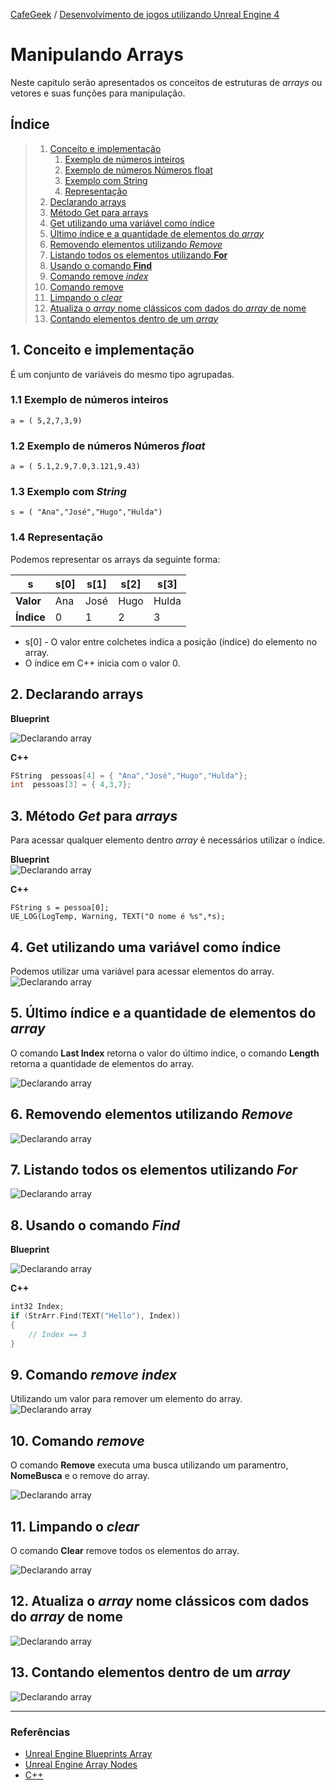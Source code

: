 [CafeGeek](https://myerco.github.io/unreal-engine)  / [Desenvolvimento de jogos utilizando Unreal Engine 4](https://myerco.github.io/unreal-engine/unreal.html)

# Manipulando Arrays
Neste capitulo serão apresentados os conceitos de estruturas de *arrays* ou vetores e suas funções para manipulação.

## Índice
>1. [Conceito e implementação](#1)
>     1. [Exemplo de números inteiros](#11)
>     1. [Exemplo de números Números float](#12)
>     1. [Exemplo com String](#13)
>     1. [Representação](#14)
>1. [Declarando arrays](#2)
>1. [Método Get para arrays](#3)
>1. [Get utilizando uma variável como índice](#4)
>1. [Último índice e a quantidade de elementos do *array*](#5)
>1. [Removendo elementos utilizando *Remove*](#6)
>1. [Listando todos os elementos utilizando **For**](#7)
>1. [Usando o comando **Find**](#8)
>1. [Comando remove *index*](#9)
>1. [Comando remove](#10)
>1. [Limpando o *clear*](#11)
>1. [Atualiza o *array* nome clássicos com dados do *array* de nome](#12)
>1. [Contando elementos dentro de um *array*](#13)

<a name="1"></a>
## 1. Conceito e implementação
É um conjunto de variáveis do mesmo tipo agrupadas.   

<a name="11"></a>
### 1.1 Exemplo de números inteiros  
```
a = ( 5,2,7,3,9)  
```
<a name="12"></a>
### 1.2 Exemplo de números Números *float*  
```
a = ( 5.1,2.9,7.0,3.121,9.43)  
```
<a name="13"></a>
### 1.3 Exemplo com *String*  
```
s = ( "Ana","José","Hugo","Hulda")
```
<a name="14"></a>
### 1.4 Representação
Podemos representar os arrays da seguinte forma:

| s |  s[0] |s[1]   |s[2]    | s[3]  |
|---|---|---|---|---|
|**Valor**|Ana|José|Hugo|Hulda|
|**Índice**|  0 | 1  | 2  | 3  |

- s[0] - O valor entre colchetes indica a posição (índice) do elemento no array.
- O índice em C++ inicia com o valor 0.

<a name="2"></a>
## 2. Declarando arrays
**Blueprint**  

![Declarando array](../imagens/array/bp_array_1.png)

**C++**  
```cpp
FString  pessoas[4] = { "Ana","José","Hugo","Hulda"};
int  pessoas[3] = { 4,3,7};
```

<a name="3"></a>
## 3. Método *Get* para *arrays*
Para acessar qualquer elemento dentro *array* é necessários utilizar o índice.  

**Blueprint**  
![Declarando array](../imagens/array/bp_array_2.png)

**C++**  
```
FString s = pessoa[0];
UE_LOG(LogTemp, Warning, TEXT("O nome é %s",*s);
```  

<a name="4"></a>
## 4. Get utilizando uma variável como índice
Podemos utilizar uma variável para acessar elementos do array.
![Declarando array](../imagens/array/bp_array_3.png)

<a name="5"></a>
## 5. Último índice e a quantidade de elementos do *array*
O comando **Last Index** retorna o valor do último índice, o comando **Length** retorna a quantidade de elementos do array.

![Declarando array](../imagens/array/bp_array_4.png)

<a name="6"></a>
## 6. Removendo elementos utilizando *Remove*
![Declarando array](../imagens/array/bp_array_5.png)

<a name="7"></a>
## 7. Listando todos os elementos utilizando *For*
![Declarando array](../imagens/array/bp_array_6.png)

<a name="8"></a>
## 8. Usando o comando *Find*

**Blueprint**  

![Declarando array](../imagens/array/bp_array_7.png)

**C++**
```cpp
int32 Index;
if (StrArr.Find(TEXT("Hello"), Index))
{
    // Index == 3
}
```

<a name="9"></a>
## 9. Comando *remove index*
Utilizando um valor para remover um elemento do array.
![Declarando array](../imagens/array/bp_array_8.png)

<a name="10"></a>
## 10. Comando *remove*
O comando **Remove** executa uma busca utilizando um paramentro, **NomeBusca** e o remove do array.

![Declarando array](../imagens/array/bp_array_9.png)

<a name="11"></a>
## 11. Limpando o *clear*
O comando **Clear** remove todos os elementos do array.

![Declarando array](../imagens/array/bp_array_10.png)

<a name="12"></a>
## 12. Atualiza o *array* **nome clássicos** com dados do *array* de **nome**

![Declarando array](../imagens/array/bp_array_11.png)

<a name="13"></a>
## 13. Contando elementos dentro de um *array*
![Declarando array](../imagens/array/bp_array_12.png)

***

### Referências
- [Unreal Engine Blueprints Array](https://docs.unrealengine.com/en-US/Engine/Blueprints/UserGuide/Arrays/index.html)   
- [Unreal Engine Array Nodes](https://docs.unrealengine.com/en-US/Engine/Blueprints/UserGuide/Arrays/ArrayNodes/index.html)    
- [C++](https://www.codegrepper.com/code-examples/cpp/ue4+c%2B%2B+array)
